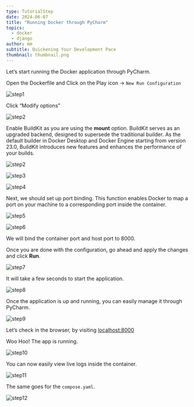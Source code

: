 ```yaml
---
type: TutorialStep
date: 2024-06-07
title: "Running Docker through PyCharm"
topics:
  - docker
  - django
author: mm
subtitle: Quickening Your Development Pace
thumbnail: thumbnail.png
---
```


Let’s start running the Docker application through PyCharm.

Open the Dockerfile and Click on the Play icon → `New Run Configuration`

![step1](./images/9.png)

Click “Modify options”

![step2](./images/10.png)

Enable BuildKit as you are using the **mount** option. BuildKit serves as an upgraded backend, designed to supersede the traditional builder. As the default builder in Docker Desktop and Docker Engine starting from version 23.0, BuildKit introduces new features and enhances the performance of your builds.

![step2](./images/11.png)

![step3](./images/12.png)

![step4](./images/13.png)

Next, we should set up port binding. This function enables Docker to map a port on your machine to a corresponding port inside the container.

![step5](./images/14.png)

![step6](./images/15.png)

We will bind the container port and host port to 8000.

Once you are done with the configuration, go ahead and apply the changes and click **Run**.

![step7](./images/16.png)

It will take a few seconds to start the application.

![step8](./images/17.png)

Once the application is up and running, you can easily manage it through PyCharm.

![step9](./images/18.png)

Let’s check in the browser, by visiting [localhost:8000](http://localhost:8000)

Woo Hoo! The app is running.

![step10](./images/19.png)

You can now easily view live logs inside the container.

![step11](./images/20.png)

The same goes for the `compose.yaml`.

![step12](./images/21.png)
